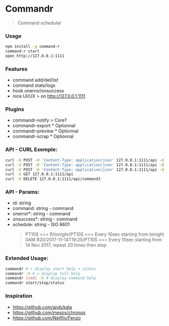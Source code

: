 # Commandr
> Command scheduler

### Usage
```bash
npm install -g command-r
command-r start
open http://127.0.0.1:1111
```

### Features
- command add/del/list
- command stats/logs
- hook onerror/onsuccess
- nice UI/UX > on http://127.0.0.1:1111

### Plugins
- commandr-notify > Core?
- commandr-export * Optionnal
- commandr-preview * Optionnal
- commandr-scrap * Optionnal

### API - CURL Exemple:
```bash
curl -X POST -H 'Content-Type: application/json' 127.0.0.1:1111/api -d '{ "id": "command1", "command": "echo 1", "schedule": "R/2017-11-17T00:00:00.000Z/PT10S" }'
curl -X POST -H 'Content-Type: application/json' 127.0.0.1:1111/api -d '{ "id": "command2" }'
curl -X POST -H 'Content-Type: application/json' 127.0.0.1:1111/api -d '{ "id": "command3", "command": "echo 1", "schedule": "R/2017-11-17T00:00:00.000Z/PT10S" }'
curl -X GET 127.0.0.1:1111/api
curl -X DELETE 127.0.0.1:1111/api/command3
```

### API - Params:
- id: string
- command: string - command
- onerror*: string - command
- onsuccess*: string - command
- schedule: string - ISO 8601
  > PT10S === R/tonight/PT10S === Every 10sec starting from tonight 0AM
  > R20/2017-11-14T19:25/PT10S === Every 10sec starting from 14 Nov 2017, repeat 20 times then stop

### Extended Usage:
```bash
commandr # > display short help + status
commandr -h # > display full help
commandr [cmd] -h # display command help
commandr start/stop/status
```

### Inspiration
- https://github.com/ajvb/kala
- https://github.com/mesos/chronos
- https://github.com/Netflix/Fenzo
